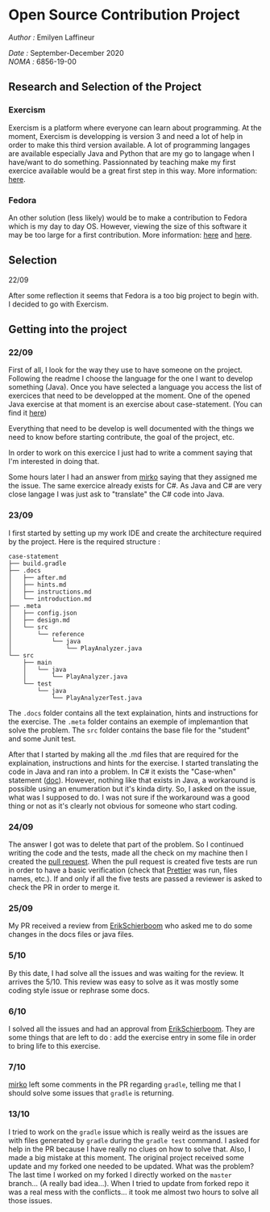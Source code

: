# Open Source Contribution Project
*Author :* Emilyen Laffineur

*Date :* September-December 2020  
*NOMA :* 6856-19-00

## Research and Selection of the Project
### Exercism

Exercism is a platform where everyone can learn about programming. At the moment, Exercism is developping is version 3 and need a lot of help
in order to make this third version available. A lot of programming langages are available especially Java and Python that are my go to langage
when I have/want to do something. Passionnated by teaching make my first exercice available would be a great first step in this way.
More information: [here](https://github.com/exercism/v3).

### Fedora

An other solution (less likely) would be to make a contribution to Fedora which is my day to day OS. However, viewing the size of this software
it may be too large for a first contribution.
More information: [here](https://github.com/topics/fedora-project) and [here](https://github.com/fedora-infra).


## Selection

22/09

After some reflection it seems that Fedora is a too big project to begin with. I decided to go with Exercism.

## Getting into the project

### 22/09

First of all, I look for the way they use to have someone on the project.
Following the readme I choose the language for the one I want to develop something (Java).
Once you have selected a language you access the list of exercices that need to be developped at the moment.
One of the opened Java exercise at that moment is an exercise about case-statement. (You can find it [here](https://github.com/exercism/v3/issues/1963))

Everything that need to be develop is well documented with the things we need to know before starting contribute, the goal of the project, etc.

In order to work on this exercice I just had to write a comment saying that I'm interested in doing that.

Some hours later I had an answer from [mirko](https://github.com/mirkoperillo) saying that they assigned me the issue.
The same exercice already exists for C#. As Java and C# are very close langage I was just ask to "translate" the C# code into Java.

### 23/09

I first started by setting up my work IDE and create the architecture required by the project.
Here is the required structure : 

```
case-statement
├── build.gradle
├── .docs
│   ├── after.md
│   ├── hints.md
│   ├── instructions.md
│   └── introduction.md
├── .meta
│   ├── config.json
│   ├── design.md
│   └── src
│       └── reference
│           └── java
│               └── PlayAnalyzer.java
└── src
    ├── main
    │   └── java
    │       └── PlayAnalyzer.java
    └── test
        └── java
            └── PlayAnalyzerTest.java
```

The ```.docs``` folder contains all the text explaination, hints and instructions for the exercise.
The ```.meta``` folder contains an exemple of implemantion that solve the problem.
The ```src``` folder contains the base file for the "student" and some Junit test.

After that I started by making all the .md files that are required for the explaination, instructions and hints for the exercise.
I started translating the code in Java and ran into a problem. 
In C# it exists the "Case-when" statement ([doc](https://docs.microsoft.com/en-us/dotnet/csharp/language-reference/keywords/when)). 
However, nothing like that exists in Java, a workaround is possible using an enumeration but it's kinda dirty. 
So, I asked on the issue, what was I supposed to do. I was not sure if the workaround was a good thing or not as it's clearly not obvious for someone who start coding.

### 24/09

The answer I got was to delete that part of the problem.
So I continued writing the code and the tests, made all the check on my machine then I created the [pull request](https://github.com/exercism/v3/pull/2270).
When the pull request is created five tests are run in order to have a basic verification (check that [Prettier](https://prettier.io/) was run, files names, etc.).
If and only if all the five tests are passed a reviewer is asked to check the PR in order to merge it.

### 25/09

My PR received a review from [ErikSchierboom](https://github.com/ErikSchierboom) who asked me to do some changes in the docs files or java files.

### 5/10

By this date, I had solve all the issues and was waiting for the review. It arrives the 5/10. This review was easy to solve as it was mostly some coding style issue or rephrase some docs.

### 6/10

I solved all the issues and had an approval from [ErikSchierboom](https://github.com/ErikSchierboom).
They are some things that are left to do : add the exercise entry in some file in order to bring life to this exercise.

### 7/10

[mirko](https://github.com/mirkoperillo) left some comments in the PR regarding `gradle`, telling me that I should solve some issues that `gradle` is returning.

### 13/10

I tried to work on the `gradle` issue which is really weird as the issues are with files generated by `gradle` during the `gradle test` command.
I asked for help in the PR because I have really no clues on how to solve that.
Also, I made a big mistake at this moment. The original project received some update and my forked one needed to be updated. What was the problem?
The last time I worked on my forked I directly worked on the `master` branch... (A really bad idea...). When I tried to update from forked repo it was a real mess with the conflicts... it took me almost two hours to solve all those issues.